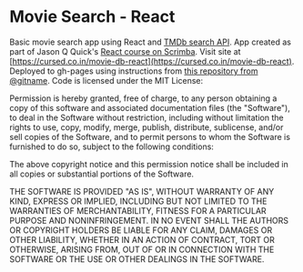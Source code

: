 # Movie Search - React

Basic movie search app using React  and [TMDb search API](https://www.themoviedb.org/). 
App created as part of Jason Q Quick's [React course on Scrimba](https://scrimba.com/learn/reactmovie).
Visit site at [https://cursed.co.in/movie-db-react](https://cursed.co.in/movie-db-react). Deployed to gh-pages using instructions from [this repository from @gitname](https://github.com/gitname/react-gh-pages).
Code is licensed under the MIT License:

Permission is hereby granted, free of charge, to any person obtaining a copy of this software and associated documentation files (the "Software"), to deal in the Software without restriction, including without limitation the rights to use, copy, modify, merge, publish, distribute, sublicense, and/or sell copies of the Software, and to permit persons to whom the Software is furnished to do so, subject to the following conditions:

The above copyright notice and this permission notice shall be included in all copies or substantial portions of the Software.

THE SOFTWARE IS PROVIDED "AS IS", WITHOUT WARRANTY OF ANY KIND, EXPRESS OR IMPLIED, INCLUDING BUT NOT LIMITED TO THE WARRANTIES OF MERCHANTABILITY, FITNESS FOR A PARTICULAR PURPOSE AND NONINFRINGEMENT. IN NO EVENT SHALL THE AUTHORS OR COPYRIGHT HOLDERS BE LIABLE FOR ANY CLAIM, DAMAGES OR OTHER LIABILITY, WHETHER IN AN ACTION OF CONTRACT, TORT OR OTHERWISE, ARISING FROM, OUT OF OR IN CONNECTION WITH THE SOFTWARE OR THE USE OR OTHER DEALINGS IN THE SOFTWARE.
